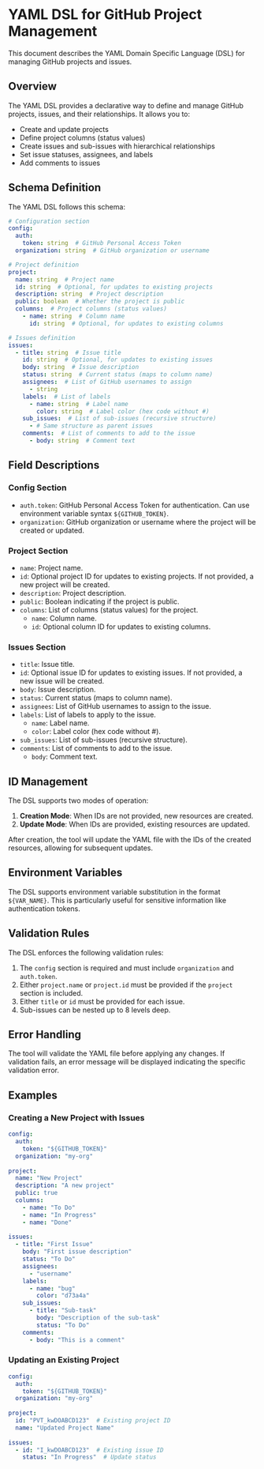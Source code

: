 # YAML DSL for GitHub Project Management

This document describes the YAML Domain Specific Language (DSL) for managing GitHub projects and issues.

## Overview

The YAML DSL provides a declarative way to define and manage GitHub projects, issues, and their relationships. It allows you to:

- Create and update projects
- Define project columns (status values)
- Create issues and sub-issues with hierarchical relationships
- Set issue statuses, assignees, and labels
- Add comments to issues

## Schema Definition

The YAML DSL follows this schema:

```yaml
# Configuration section
config:
  auth:
    token: string  # GitHub Personal Access Token
  organization: string  # GitHub organization or username

# Project definition
project:
  name: string  # Project name
  id: string  # Optional, for updates to existing projects
  description: string  # Project description
  public: boolean  # Whether the project is public
  columns:  # Project columns (status values)
    - name: string  # Column name
      id: string  # Optional, for updates to existing columns

# Issues definition
issues:
  - title: string  # Issue title
    id: string  # Optional, for updates to existing issues
    body: string  # Issue description
    status: string  # Current status (maps to column name)
    assignees:  # List of GitHub usernames to assign
      - string
    labels:  # List of labels
      - name: string  # Label name
        color: string  # Label color (hex code without #)
    sub_issues:  # List of sub-issues (recursive structure)
      - # Same structure as parent issues
    comments:  # List of comments to add to the issue
      - body: string  # Comment text
```

## Field Descriptions

### Config Section

- `auth.token`: GitHub Personal Access Token for authentication. Can use environment variable syntax `${GITHUB_TOKEN}`.
- `organization`: GitHub organization or username where the project will be created or updated.

### Project Section

- `name`: Project name.
- `id`: Optional project ID for updates to existing projects. If not provided, a new project will be created.
- `description`: Project description.
- `public`: Boolean indicating if the project is public.
- `columns`: List of columns (status values) for the project.
  - `name`: Column name.
  - `id`: Optional column ID for updates to existing columns.

### Issues Section

- `title`: Issue title.
- `id`: Optional issue ID for updates to existing issues. If not provided, a new issue will be created.
- `body`: Issue description.
- `status`: Current status (maps to column name).
- `assignees`: List of GitHub usernames to assign to the issue.
- `labels`: List of labels to apply to the issue.
  - `name`: Label name.
  - `color`: Label color (hex code without #).
- `sub_issues`: List of sub-issues (recursive structure).
- `comments`: List of comments to add to the issue.
  - `body`: Comment text.

## ID Management

The DSL supports two modes of operation:

1. **Creation Mode**: When IDs are not provided, new resources are created.
2. **Update Mode**: When IDs are provided, existing resources are updated.

After creation, the tool will update the YAML file with the IDs of the created resources, allowing for subsequent updates.

## Environment Variables

The DSL supports environment variable substitution in the format `${VAR_NAME}`. This is particularly useful for sensitive information like authentication tokens.

## Validation Rules

The DSL enforces the following validation rules:

1. The `config` section is required and must include `organization` and `auth.token`.
2. Either `project.name` or `project.id` must be provided if the `project` section is included.
3. Either `title` or `id` must be provided for each issue.
4. Sub-issues can be nested up to 8 levels deep.

## Error Handling

The tool will validate the YAML file before applying any changes. If validation fails, an error message will be displayed indicating the specific validation error.

## Examples

### Creating a New Project with Issues

```yaml
config:
  auth:
    token: "${GITHUB_TOKEN}"
  organization: "my-org"
  
project:
  name: "New Project"
  description: "A new project"
  public: true
  columns:
    - name: "To Do"
    - name: "In Progress"
    - name: "Done"
  
issues:
  - title: "First Issue"
    body: "First issue description"
    status: "To Do"
    assignees:
      - "username"
    labels:
      - name: "bug"
        color: "d73a4a"
    sub_issues:
      - title: "Sub-task"
        body: "Description of the sub-task"
        status: "To Do"
    comments:
      - body: "This is a comment"
```

### Updating an Existing Project

```yaml
config:
  auth:
    token: "${GITHUB_TOKEN}"
  organization: "my-org"
  
project:
  id: "PVT_kwDOABCD123"  # Existing project ID
  name: "Updated Project Name"
  
issues:
  - id: "I_kwDOABCD123"  # Existing issue ID
    status: "In Progress"  # Update status
```

